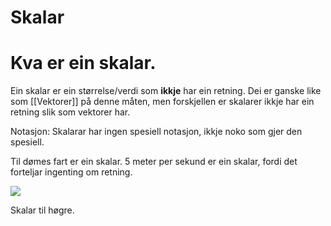 # Skalar

# Kva er ein skalar.

Ein skalar er ein størrelse/verdi som **ikkje** har ein retning. Dei er ganske like som [[Vektorer]] på denne måten, men forskjellen er skalarer ikkje har ein retning slik som vektorer har.

Notasjon:
Skalarar har ingen spesiell notasjon, ikkje noko som gjer den spesiell.

Til dømes fart er ein skalar.
5 meter per sekund er ein skalar, fordi det forteljar ingenting om retning.

![](https://cdn.kastatic.org/ka-youtube-converted/ihNZlp7iUHE.mp4/ihNZlp7iUHE.png)

Skalar til høgre.